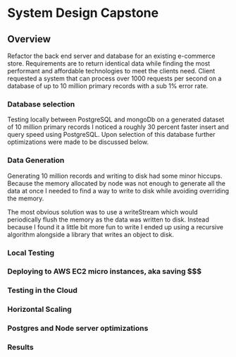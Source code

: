 # System Design Capstone

## Overview

Refactor the back end server and database for an existing e-commerce store.
Requirements are to return identical data while finding the most performant and
affordable technologies to meet the clients need. Client requested a system that
can process over 1000 requests per second on a database of up to 10 million
primary records with a sub 1% error rate.

### Database selection

Testing locally between PostgreSQL and mongoDb on a generated dataset of 10
million primary records I noticed a roughly 30 percent faster insert and query
speed using PostgreSQL. Upon selection of this database further optimizations
were made to be discussed below.

### Data Generation

Generating 10 million records and writing to disk had some minor hiccups.
Because the memory allocated by node was not enough to generate all the data at
once I needed to find a way to write to disk while avoiding overriding the
memory.

The most obvious solution was to use a writeStream which would periodically
flush the memory as the data was written to disk. Instead because I found it a
little bit more fun to write I ended up using a recursive algorithm alongside a
library that writes an object to disk.

### Local Testing

### Deploying to AWS EC2 micro instances, aka saving $$$

### Testing in the Cloud

### Horizontal Scaling

### Postgres and Node server optimizations

### Results
